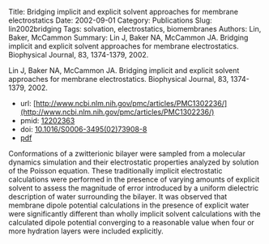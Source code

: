 Title: Bridging implicit and explicit solvent approaches for membrane electrostatics
Date: 2002-09-01
Category: Publications
Slug: lin2002bridging
Tags: solvation, electrostatics, biomembranes
Authors: Lin, Baker, McCammon
Summary: Lin J, Baker NA, McCammon JA. Bridging implicit and explicit solvent approaches for membrane electrostatics. Biophysical Journal, 83, 1374-1379, 2002. 

Lin J, Baker NA, McCammon JA. Bridging implicit and explicit solvent approaches for membrane electrostatics. Biophysical Journal, 83, 1374-1379, 2002. 

* url: [http://www.ncbi.nlm.nih.gov/pmc/articles/PMC1302236/](http://www.ncbi.nlm.nih.gov/pmc/articles/PMC1302236/)
* pmid: [12202363](12202363)
* doi: [10.1016/S0006-3495(02)73908-8](10.1016/S0006-3495(02)73908-8)
* [pdf](http://sobolevnrm.github.io/papers/lin2002bridging.pdf)

Conformations of a zwitterionic bilayer were sampled from a molecular dynamics simulation and their electrostatic properties analyzed by solution of the Poisson equation. These traditionally implicit electrostatic calculations were performed in the presence of varying amounts of explicit solvent to assess the magnitude of error introduced by a uniform dielectric description of water surrounding the bilayer. It was observed that membrane dipole potential calculations in the presence of explicit water were significantly different than wholly implicit solvent calculations with the calculated dipole potential converging to a reasonable value when four or more hydration layers were included explicitly.
